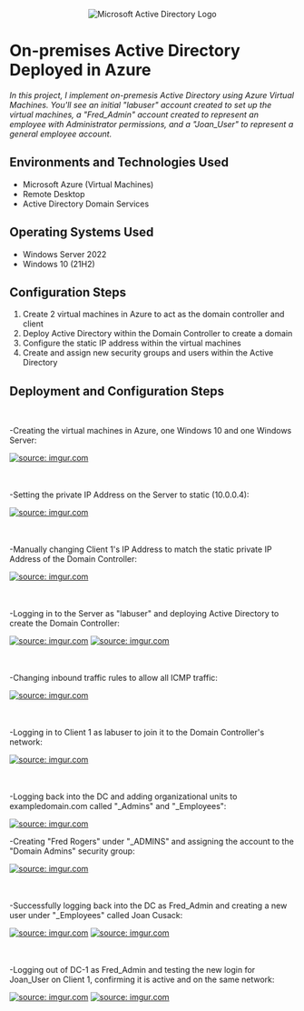 <p align="center">
<img src="https://i.imgur.com/pU5A58S.png" alt="Microsoft Active Directory Logo"/>
</p>

<h1>On-premises Active Directory Deployed in Azure</h1>
<i>In this project, I implement on-premesis Active Directory using Azure Virtual Machines. You'll see an initial "labuser" account created to set up the virtual machines, a "Fred_Admin" account created to represent an employee with Administrator permissions, and a "Joan_User" to represent a general employee account. </i>
<br />

<h2>Environments and Technologies Used</h2>

- Microsoft Azure (Virtual Machines)
- Remote Desktop
- Active Directory Domain Services

<h2>Operating Systems Used </h2>

- Windows Server 2022
- Windows 10 (21H2)

<h2>Configuration Steps</h2>

1. Create 2 virtual machines in Azure to act as the domain controller and client
2. Deploy Active Directory within the Domain Controller to create a domain
3. Configure the static IP address within the virtual machines
4. Create and assign new security groups and users within the Active Directory

<h2>Deployment and Configuration Steps</h2>
<br />

<p>-Creating the virtual machines in Azure, one Windows 10 and one Windows Server:</p>
<a href="https://imgur.com/uxu1P0Y"><img src="https://i.imgur.com/uxu1P0Y.png" title="source: imgur.com" /></a>
<br />
<br />
<br />
<p>-Setting the private IP Address on the Server to static (10.0.0.4):</p>
<a href="https://imgur.com/4nZmDK3"><img src="https://i.imgur.com/4nZmDK3.png" title="source: imgur.com" /></a>
<br />
<br />
<br />
<p>-Manually changing Client 1's IP Address to match the static private IP Address of the Domain Controller:</p>
<a href="https://imgur.com/XqF09e4"><img src="https://i.imgur.com/XqF09e4.png" title="source: imgur.com" /></a>
<br />
<br />
<br />
<p>-Logging in to the Server as "labuser" and deploying Active Directory to create the Domain Controller:</p>
<a href="https://imgur.com/4FakV03"><img src="https://i.imgur.com/4FakV03.png" title="source: imgur.com" /></a>
<a href="https://imgur.com/9ZVplAO"><img src="https://i.imgur.com/9ZVplAO.png" title="source: imgur.com" /></a>
<br />
<br />
<br />
<p>-Changing inbound traffic rules to allow all ICMP traffic:</p>
<a href="https://imgur.com/dgsxI22"><img src="https://i.imgur.com/dgsxI22.png" title="source: imgur.com" /></a>
<br />
<br />
<br />
<p>-Logging in to Client 1 as labuser to join it to the Domain Controller's network:</p>
<a href="https://imgur.com/BDOUkcH"><img src="https://i.imgur.com/BDOUkcH.png" title="source: imgur.com" /></a>
<br />
<br />
<br />
<p>-Logging back into the DC and adding organizational units to exampledomain.com called "_Admins" and "_Employees":</p>
<a href="https://imgur.com/FfsF6Wh"><img src="https://i.imgur.com/FfsF6Wh.png" title="source: imgur.com" /></a>

<p>-Creating "Fred Rogers" under "_ADMINS" and assigning the account to the "Domain Admins" security group:</p>
<a href="https://imgur.com/6TqsYoW"><img src="https://i.imgur.com/6TqsYoW.png" title="source: imgur.com" /></a>
<br />
<br />
<br />
<p>-Successfully logging back into the DC as Fred_Admin and creating a new user under "_Employees" called Joan Cusack:</p>
<a href="https://imgur.com/4XpG1gd"><img src="https://i.imgur.com/4XpG1gd.png" title="source: imgur.com" /></a>
<a href="https://imgur.com/dDqOVCz"><img src="https://i.imgur.com/dDqOVCz.png" title="source: imgur.com" /></a>
<br />
<br />
<br />
<p>-Logging out of DC-1 as Fred_Admin and testing the new login for Joan_User on Client 1, confirming it is active and on the same network:</p>
<a href="https://imgur.com/tyhfcDo"><img src="https://i.imgur.com/tyhfcDo.png" title="source: imgur.com" /></a>
<a href="https://imgur.com/idfsfId"><img src="https://i.imgur.com/idfsfId.png" title="source: imgur.com" /></a>
<br />
<br />

